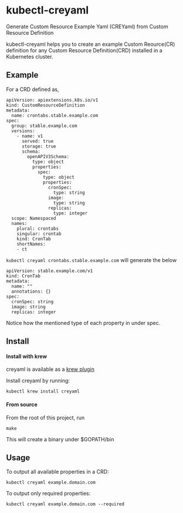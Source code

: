 # kubectl-creyaml

Generate Custom Resource Example Yaml (CREYaml) from Custom Resource Definition

kubectl-creyaml helps you to create an example Custom Reource(CR) definition for any Custom Resource Definition(CRD) installed in a Kubernetes cluster.

## Example

For a CRD defined as, 

```
apiVersion: apiextensions.k8s.io/v1
kind: CustomResourceDefinition
metadata:
  name: crontabs.stable.example.com
spec:
  group: stable.example.com
  versions:
    - name: v1
      served: true
      storage: true
      schema:
        openAPIV3Schema:
          type: object
          properties:
            spec:
              type: object
              properties:
                cronSpec:
                  type: string
                image:
                  type: string
                replicas:
                  type: integer
  scope: Namespaced
  names:
    plural: crontabs
    singular: crontab
    kind: CronTab
    shortNames:
    - ct
```

```kubectl creyaml crontabs.stable.example.com``` will generate the below

```
apiVersion: stable.example.com/v1
kind: CronTab
metadata:
  name: ""
  annotations: {}
spec:
  cronSpec: string
  image: string
  replicas: integer
```

Notice how the mentioned type of each property in under spec.

## Install

#### Install with krew

creyaml is available as a [krew plugin](https://krew.sigs.k8s.io/)

Install creyaml by running:

`kubectl krew install creyaml`

#### From source

From the root of this project, run

`make`

This will create a binary under $GOPATH/bin

## Usage 

To output all available properties in a CRD:

```kubectl creyaml example.domain.com```

To output only required properties:

```kubectl creyaml example.domain.com --required```
